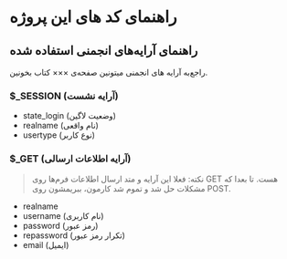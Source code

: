 # راهنمای کد های این پروژه

## راهنمای آرایه‌های انجمنی استفاده شده

راجع‌به آرایه های انجمنی میتونین صفحه‌ی ××× کتاب بخونین.

### $\_SESSION (آرایه نشست)

- state_login (وضعیت لاگین)
- realname (نام واقعی)
- usertype (نوع کاربر)

### $\_GET (آرایه اطلاعات ارسالی)

> نکته:
> فعلا این آرایه و متد ارسال اطلاعات فرم‌ها روی GET هست. تا بعدا که مشکلات حل شد و تموم شد کارمون، ببریمشون روی POST.

- realname
- username (نام کاربری)
- password (رمز عبور)
- repassword (تکرار رمز عبور)
- email (ایمیل)
